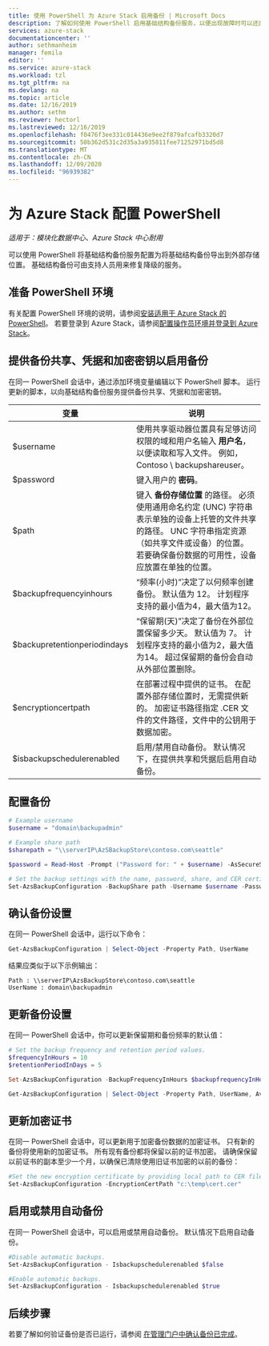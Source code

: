 ```yaml
---
title: 使用 PowerShell 为 Azure Stack 启用备份 | Microsoft Docs
description: 了解如何使用 PowerShell 启用基础结构备份服务，以便出现故障时可以还原 Azure Stack。
services: azure-stack
documentationcenter: ''
author: sethmanheim
manager: femila
editor: ''
ms.service: azure-stack
ms.workload: tzl
ms.tgt_pltfrm: na
ms.devlang: na
ms.topic: article
ms.date: 12/16/2019
ms.author: sethm
ms.reviewer: hectorl
ms.lastreviewed: 12/16/2019
ms.openlocfilehash: f0476f3ee331c014436e9ee2f879afcafb3320d7
ms.sourcegitcommit: 50b362d531c2d35a3a935811fee71252971bd5d8
ms.translationtype: MT
ms.contentlocale: zh-CN
ms.lasthandoff: 12/09/2020
ms.locfileid: "96939382"
---
```

# <a name="configure-backup-for-azure-stack-with-powershell"></a>为 Azure Stack 配置 PowerShell

*适用于：模块化数据中心、Azure Stack 中心耐用*

可以使用 PowerShell 将基础结构备份服务配置为将基础结构备份导出到外部存储位置。 基础结构备份可由支持人员用来修复降级的服务。

## <a name="prepare-powershell-environment"></a>准备 PowerShell 环境

有关配置 PowerShell 环境的说明，请参阅[安装适用于 Azure Stack 的 PowerShell](../../operator/azure-stack-powershell-install.md)。 若要登录到 Azure Stack，请参阅[配置操作员环境并登录到 Azure Stack](../../operator/azure-stack-powershell-configure-admin.md)。

## <a name="provide-the-backup-share-credentials-and-encryption-key-to-enable-backup"></a>提供备份共享、凭据和加密密钥以启用备份

在同一 PowerShell 会话中，通过添加环境变量编辑以下 PowerShell 脚本。 运行更新的脚本，以向基础结构备份服务提供备份共享、凭据和加密密钥。

|变量  |说明  |
|---------|---------|
|$username     | 使用共享驱动器位置具有足够访问权限的域和用户名输入 **用户名**，以便读取和写入文件。 例如，Contoso \\ backupshareuser。        |
|$password     | 键入用户的 **密码**。        |
|$path     | 键入 **备份存储位置** 的路径。 必须使用通用命名约定 (UNC) 字符串表示单独的设备上托管的文件共享的路径。 UNC 字符串指定资源（如共享文件或设备）的位置。 若要确保备份数据的可用性，设备应放置在单独的位置。        |
|$backupfrequencyinhours     | “频率(小时)”决定了以何频率创建备份。 默认值为 12。 计划程序支持的最小值为4，最大值为12。        |
|$backupretentionperiodindays     | “保留期(天)”决定了备份在外部位置保留多少天。 默认值为 7。 计划程序支持的最小值为2，最大值为14。 超过保留期的备份会自动从外部位置删除。        |
|$encryptioncertpath     | 在部署过程中提供的证书。 在配置外部存储位置时，无需提供新的。 加密证书路径指定 .CER 文件的文件路径，文件中的公钥用于数据加密。        |
|$isbackupschedulerenabled     | 启用/禁用自动备份。 默认情况下，在提供共享和凭据后启用自动备份。        |

## <a name="configure-backup"></a>配置备份

```powershell
# Example username
$username = "domain\backupadmin"

# Example share path
$sharepath = "\\serverIP\AzSBackupStore\contoso.com\seattle"

$password = Read-Host -Prompt ("Password for: " + $username) -AsSecureString

# Set the backup settings with the name, password, share, and CER certificate file.
Set-AzsBackupConfiguration -BackupShare path -Username $username -Password $password
```

## <a name="confirm-backup-settings"></a>确认备份设置

在同一 PowerShell 会话中，运行以下命令：

```powershell
Get-AzsBackupConfiguration | Select-Object -Property Path, UserName
```

结果应类似于以下示例输出：

```shell
Path : \\serverIP\AzsBackupStore\contoso.com\seattle
UserName : domain\backupadmin
```

## <a name="update-backup-settings"></a>更新备份设置

在同一 PowerShell 会话中，你可以更新保留期和备份频率的默认值：

```powershell
# Set the backup frequency and retention period values.
$frequencyInHours = 10
$retentionPeriodInDays = 5

Set-AzsBackupConfiguration -BackupFrequencyInHours $backupfrequencyInHours -BackupRetentionPeriodInDays $backupretentionPeriodInDays

Get-AzsBackupConfiguration | Select-Object -Property Path, UserName, AvailableCapacity, BackupFrequencyInHours, BackupRetentionPeriodInDays
```

## <a name="update-encryption-certificate"></a>更新加密证书

在同一 PowerShell 会话中，可以更新用于加密备份数据的加密证书。 只有新的备份将使用新的加密证书。 所有现有备份都将保留以前的证书加密。 请确保保留以前证书的副本至少一个月，以确保已清除使用旧证书加密的以前的备份：

```powershell
#Set the new encryption certificate by providing local path to CER file.
Set-AzsBackupConfiguration -EncryptionCertPath "c:\temp\cert.cer"
```

## <a name="enable-or-disable-automatic-backups"></a>启用或禁用自动备份

在同一 PowerShell 会话中，可以启用或禁用自动备份。 默认情况下启用自动备份。

```powershell
#Disable automatic backups.
Set-AzsBackupConfiguration - Isbackupschedulerenabled $false

#Enable automatic backups.
Set-AzsBackupConfiguration - Isbackupschedulerenabled $true
```

## <a name="next-steps"></a>后续步骤

若要了解如何验证备份是否已运行，请参阅 [在管理门户中确认备份已完成](../../operator/azure-stack-backup-back-up-azure-stack.md)。
